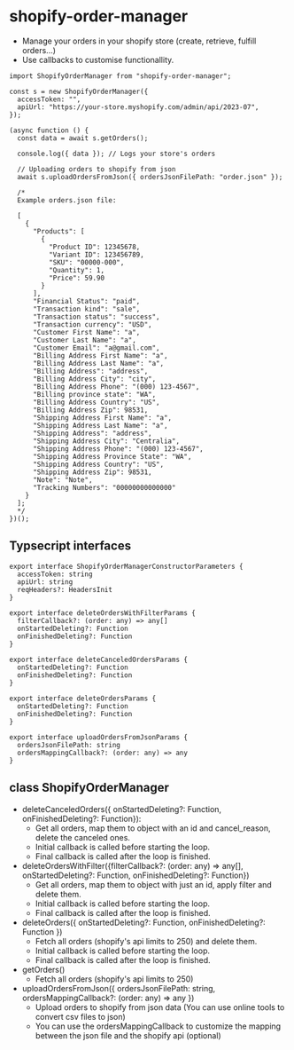 # shopify-order-manager

- Manage your orders in your shopify store (create, retrieve, fulfill orders...)
- Use callbacks to customise functionallity.

```
import ShopifyOrderManager from "shopify-order-manager";

const s = new ShopifyOrderManager({
  accessToken: "",
  apiUrl: "https://your-store.myshopify.com/admin/api/2023-07",
});

(async function () {
  const data = await s.getOrders();

  console.log({ data }); // Logs your store's orders

  // Uploading orders to shopify from json
  await s.uploadOrdersFromJson({ ordersJsonFilePath: "order.json" });

  /*
  Example orders.json file:

  [
    {
      "Products": [
        {
          "Product ID": 12345678,
          "Variant ID": 123456789,
          "SKU": "00000-000",
          "Quantity": 1,
          "Price": 59.90
        }
      ],
      "Financial Status": "paid",
      "Transaction kind": "sale",
      "Transaction status": "success",
      "Transaction currency": "USD",
      "Customer First Name": "a",
      "Customer Last Name": "a",
      "Customer Email": "a@gmail.com",
      "Billing Address First Name": "a",
      "Billing Address Last Name": "a",
      "Billing Address": "address",
      "Billing Address City": "city",
      "Billing Address Phone": "(000) 123-4567",
      "Billing province state": "WA",
      "Billing Address Country": "US",
      "Billing Address Zip": 98531,
      "Shipping Address First Name": "a",
      "Shipping Address Last Name": "a",
      "Shipping Address": "address",
      "Shipping Address City": "Centralia",
      "Shipping Address Phone": "(000) 123-4567",
      "Shipping Address Province State": "WA",
      "Shipping Address Country": "US",
      "Shipping Address Zip": 98531,
      "Note": "Note",
      "Tracking Numbers": "00000000000000"
    }
  ];
  */
})();
```

## Typsecript interfaces

```
export interface ShopifyOrderManagerConstructorParameters {
  accessToken: string
  apiUrl: string
  reqHeaders?: HeadersInit
}

export interface deleteOrdersWithFilterParams {
  filterCallback?: (order: any) => any[]
  onStartedDeleting?: Function
  onFinishedDeleting?: Function
}

export interface deleteCanceledOrdersParams {
  onStartedDeleting?: Function
  onFinishedDeleting?: Function
}

export interface deleteOrdersParams {
  onStartedDeleting?: Function
  onFinishedDeleting?: Function
}

export interface uploadOrdersFromJsonParams {
  ordersJsonFilePath: string
  ordersMappingCallback?: (order: any) => any
}
```

## class ShopifyOrderManager

- deleteCanceledOrders({ onStartedDeleting?: Function, onFinishedDeleting?: Function}):
  - Get all orders, map them to object with an id and cancel_reason, delete the canceled ones.
  - Initial callback is called before starting the loop.
  - Final callback is called after the loop is finished.
- deleteOrdersWithFilter({filterCallback?: (order: any) => any[], onStartedDeleting?: Function, onFinishedDeleting?: Function})
  - Get all orders, map them to object with just an id, apply filter and delete them.
  - Initial callback is called before starting the loop.
  - Final callback is called after the loop is finished.
- deleteOrders({ onStartedDeleting?: Function, onFinishedDeleting?: Function })
  - Fetch all orders (shopify's api limits to 250) and delete them.
  - Initial callback is called before starting the loop.
  - Final callback is called after the loop is finished.
- getOrders()
  - Fetch all orders (shopify's api limits to 250)
- uploadOrdersFromJson({ ordersJsonFilePath: string, ordersMappingCallback?: (order: any) => any })
  - Upload orders to shopify from json data (You can use online tools to convert csv files to json)
  - You can use the ordersMappingCallback to customize the mapping between the json file and the shopify api (optional)
